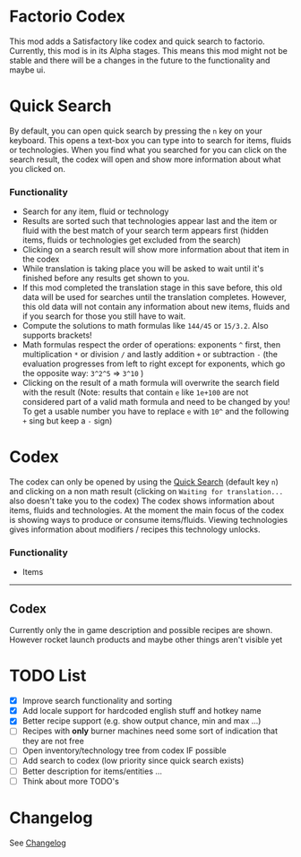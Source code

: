 # Factorio Codex
This mod adds a Satisfactory like codex and quick search to factorio.
Currently, this mod is in its Alpha stages. This means this mod might not be stable and there will be a changes
in the future to the functionality and maybe ui.

# Quick Search
By default, you can open quick search by pressing the `n` key on your keyboard.
This opens a text-box you can type into to search for items, fluids or technologies.
When you find what you searched for you can click on the search result, the codex will open and show more
information about what you clicked on.

### Functionality
* Search for any item, fluid or technology
* Results are sorted such that technologies appear last and the item or fluid with the best match of your
  search term appears first (hidden items, fluids or technologies get excluded from the search)
* Clicking on a search result will show more information about that item in the codex
* While translation is taking place you will be asked to wait until it's finished before any results get shown to you.
* If this mod completed the translation stage in this save before, this old data will be used for searches until the
  translation completes. However, this old data will not contain any information about new items, fluids and
  if you search for those you still have to wait.
* Compute the solutions to math formulas like `144/45` or `15/3.2`. Also supports brackets!
* Math formulas respect the order of operations: exponents `^` first, then multiplication `*` or division `/`
  and lastly addition `+` or subtraction `-` (the evaluation progresses from left to right except for exponents,
  which go the opposite way: `3^2^5` => `3^10` )
* Clicking on the result of a math formula will overwrite the search field with the result
  (Note: results that contain `e` like `1e+100` are not considered part of a valid math formula 
  and need to be changed by you! To get a usable number you have to replace `e` with `10^` and the following `+`
  sing but keep a `-` sign)


# Codex
The codex can only be opened by using the [Quick Search](#Quick-Search) (default key `n`) and clicking on a non math result
(clicking on `Waiting for translation...` also doesn't take you to the codex)
The codex shows information about items, fluids and technologies. At the moment the main focus of the codex is showing
ways to produce or consume items/fluids. Viewing technologies gives information about modifiers / recipes this technology unlocks.

### Functionality
* Items

--------------------
## Codex

Currently only the in game description and possible recipes are shown.
However rocket launch products and maybe other things aren't visible yet

# TODO List
- [X] Improve search functionality and sorting
- [X] Add locale support for hardcoded english stuff and hotkey name
- [X] Better recipe support (e.g. show output chance, min and max ...)
- [ ] Recipes with **only** burner machines need some sort of indication that they are not free 
- [ ] Open inventory/technology tree from codex IF possible
- [ ] Add search to codex (low priority since quick search exists)
- [ ] Better description for items/entities ...
- [ ] Think about more TODO's

# Changelog
See [Changelog](Changelog.md)
